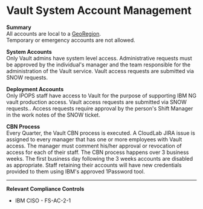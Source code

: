 # Vault System Account Management

**Summary**   
All accounts are local to a [GeoRegion](https://github.ibm.com/gensec/OperatorVault-Wiki/wiki/Operator-Vault-Endpoints).   
Temporary or emergency accounts are not allowed. 

**System Accounts**   
Only Vault admins have system level access. Administrative requests must be approved by the individual's manager and the team responsible for the administration of the Vault service. Vault access requests are submitted via SNOW requests.

**Deployment Accounts**   
Only IPOPS staff have access to Vault for the purpose of supporting IBM NG vault production access. Vault access requests are submitted via SNOW requests.. Access requests require approval by the person's Shift Manager in the work notes of the SNOW ticket.

**CBN Process**   
Every Quarter, the Vault CBN process is executed. A CloudLab JIRA issue is assigned to every manager that has one or more employees with Vault access. The manager must comment his/her approval or revocation of access for each of their staff. The CBN process happens over 3 business weeks. The first business day following the 3 weeks accounts are disabled as appropriate. Staff retaining their accounts will have new credentials provided to them using IBM's approved 1Password tool.

***

**Relevant Compliance Controls**
* IBM CISO - FS-AC-2-1